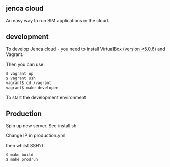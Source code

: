 ## jenca cloud

An easy way to run BIM applications in the cloud.

## development

To develop Jenca cloud - you need to install VirtualBox ([version ≥5.0.6](https://www.virtualbox.org/ticket/14563)) and Vagrant.

Then you can use:

```bash
$ vagrant up
$ vagrant ssh
vagrant$ cd /vagrant
vagrant$ make developer
```

To start the development environment

## Production

Spin up new server. See install.sh

Change IP in production.yml

then whilst SSH'd

```bash
$ make build
$ make prodrun
```